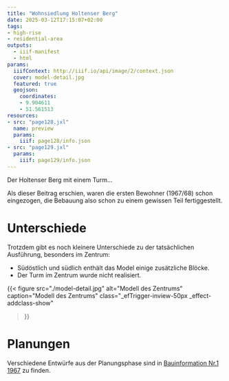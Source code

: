 ```yaml
---
title: "Wohnsiedlung Holtenser Berg"
date: 2025-03-12T17:15:07+02:00
tags:
- high-rise
- residential-area
outputs:
  - iiif-manifest
  - html
params:
  iiifContext: http://iiif.io/api/image/2/context.json
  cover: model-detail.jpg
  featured: true
  geojson:
    coordinates:
    - 9.904611
    - 51.561513
resources:
- src: "page128.jxl"
  name: preview
  params:
    iiif: page128/info.json
- src: "page129.jxl"
  params:
    iiif: page129/info.json
---
```


Der Holtenser Berg mit einem Turm...
<!--more-->

Als dieser Beitrag erschien, waren die ersten Bewohner (1967/68) schon eingezogen, die Bebauung also schon zu einem gewissen Teil fertiggestellt.

# Unterschiede

Trotzdem gibt es noch kleinere Unterschiede zu der tatsächlichen Ausführung, besonders im Zentrum:
* Südöstlich und südlich enthält das Model einige zusätzliche Blöcke.
* Der Turm im Zentrum wurde nicht realisiert.

{{< figure
  src="./model-detail.jpg"
  alt="Modell des Zentrums"
  caption="Modell des Zentrums"
  class="_efTrigger-inview-50px _effect-addclass-show"
>}}

# Planungen
Verschiedene Entwürfe aus der Planungsphase sind in [Bauinformation Nr.1 1967](/post/staedte-forum-1-71-goettingen/holtenser-berg) zu finden.
